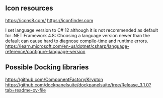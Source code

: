 Icon resources
-----------------------------------
https://icons8.com/
https://iconfinder.com

I set language version to C# 12 although it is not recommended as default for .NET Framework 4.8: Choosing a language version newer than the default can cause hard to diagnose compile-time and runtime errors.
https://learn.microsoft.com/en-us/dotnet/csharp/language-reference/configure-language-version

Possible Docking libraries
------------------------
https://github.com/ComponentFactory/Krypton
https://github.com/dockpanelsuite/dockpanelsuite/tree/Release_3.1.0?tab=readme-ov-file
